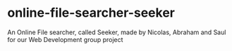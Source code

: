 # online-file-searcher-seeker
An Online File searcher, called Seeker, made by Nicolas, Abraham and Saul for our Web Development group project
